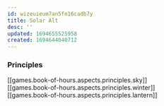 ```yaml
---
id: wizeuieum7an5fn16cadb7y
title: Solar Alt
desc: ''
updated: 1694655525958
created: 1694644040712
---
```


### Principles

[[games.book-of-hours.aspects.principles.sky]]  
[[games.book-of-hours.aspects.principles.winter]]  
[[games.book-of-hours.aspects.principles.lantern]]  
